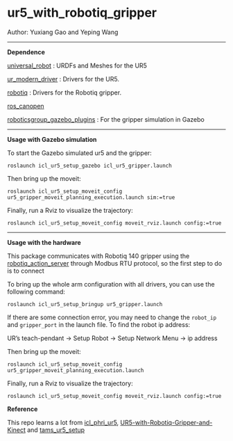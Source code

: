 # ur5_with_robotiq_gripper
Author: Yuxiang Gao and Yeping Wang

---
__Dependence__

[universal_robot](https://github.com/ros-industrial/universal_robot) : URDFs and Meshes for the UR5

[ur_modern_driver](https://github.com/ros-industrial/ur_modern_driver) : Drivers for the UR5.

[robotiq](https://github.com/ros-industrial/robotiq) : Drivers for the Robotiq gripper.

[ros_canopen](https://github.com/ros-industrial/ros_canopen)

[roboticsgroup_gazebo_plugins](https://github.com/roboticsgroup/roboticsgroup_gazebo_plugins) : For the gripper simulation in Gazebo

---

__Usage with Gazebo simulation__

To start the Gazebo simulated ur5 and the gripper:

```roslaunch icl_ur5_setup_gazebo icl_ur5_gripper.launch```

Then bring up the moveit:

```roslaunch icl_ur5_setup_moveit_config ur5_gripper_moveit_planning_execution.launch sim:=true```

Finally, run a Rviz to visualize the trajectory:

```roslaunch icl_ur5_setup_moveit_config moveit_rviz.launch config:=true```

---

__Usage with the hardware__

This package communicates with Robotiq 140 gripper using the [robotiq_action_server](https://github.com/ros-industrial/robotiq/tree/kinetic-devel/robotiq_2f_gripper_action_server) through Modbus RTU protocol, so the first step to do is to connect 

To bring up the whole arm configuration with all drivers, you can use the following command:

```roslaunch icl_ur5_setup_bringup ur5_gripper.launch```

If there are some connection error, you may need to change the `robot_ip` and `gripper_port` in the launch file. To find the robot ip address:

UR’s teach-pendant -> Setup Robot -> Setup Network Menu -> ip address

Then bring up the moveit:

```roslaunch icl_ur5_setup_moveit_config ur5_gripper_moveit_planning_execution.launch```

Finally, run a Rviz to visualize the trajectory:

```roslaunch icl_ur5_setup_moveit_config moveit_rviz.launch config:=true```


__Reference__

This repo learns a lot from [icl_phri_ur5](https://github.com/intuitivecomputing/icl_phri_ur5), [UR5-with-Robotiq-Gripper-and-Kinect](https://raw.githubusercontent.com/TAMS-Group/tams_ur5_setup/master/README.md) and [tams_ur5_setup](https://github.com/TAMS-Group/tams_ur5_setup)
